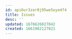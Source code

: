 ```yaml
---
id: api6ur3zor0j95we5oye4f4
title: Issues
desc: ''
updated: 1676626027842
created: 1661982127821
---
```


